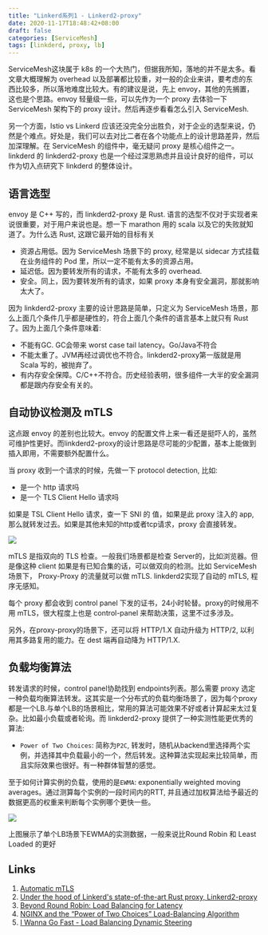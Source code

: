 ```yaml
---
title: "Linkerd系列1 - Linkerd2-proxy"
date: 2020-11-17T18:48:42+08:00
draft: false
categories: [ServiceMesh]
tags: [linkderd, proxy, lb]
---
```


ServiceMesh这块属于 k8s 的一个大热门，但据我所知，落地的并不是太多。看文章大概理解为 overhead 以及部署都比较重，对一般的企业来讲，要考虑的东西比较多，所以落地难度比较大。有的建议是说，先上 envoy，其他的先搁置，这也是个思路。envoy 轻量级一些，可以先作为一个 proxy 去体验一下 ServiceMesh 架构下的 proxy 设计。然后再逐步看看怎么引入 ServiceMesh.

另一个方面，Istio vs Linkerd 应该还没完全分出胜负，对于企业的选型来说，仍然是个难点。好处是，我们可以去对比二者在各个功能点上的设计思路差异，然后加深理解。在 ServiceMesh 的组件中，毫无疑问 proxy 是核心组件之一。linkderd 的 linkderd2-proxy 也是一个经过深思熟虑并且设计良好的组件，可以作为切入点研究下 linkderd 的整体设计。


## 语言选型
envoy 是 C++ 写的，而 linkderd2-proxy 是 Rust. 语言的选型不仅对于实现者来说很重要，对于用户来说也是。想一下 marathon 用的 scala 以及它的失败就知道了。为什么选 Rust, 这跟它最开始的目标有关
* 资源占用低。因为 ServiceMesh 场景下的 proxy, 经常是以 sidecar 方式挂载在业务组件的 Pod 里，所以一定不能有太多的资源占用。
* 延迟低。因为要转发所有的请求，不能有太多的 overhead.
* 安全。同上，因为要转发所有的请求，如果 proxy 本身有安全漏洞，那就影响太大了。

因为 linkderd2-proxy 主要的设计思路是简单，只定义为 ServiceMesh 场景，那么上面几个条件几乎都是硬性的，符合上面几个条件的语言基本上就只有 Rust了。因为上面几个条件意味着:
* 不能有GC. GC会带来 worst case tail latency。Go/Java不符合
* 不能太重了。JVM再经过调优也不符合。linkderd2-proxy第一版就是用 Scala 写的，被抛弃了。
* 有内存安全保障。C/C++不符合。历史经验表明，很多组件一大半的安全漏洞都是跟内存安全有关的。


## 自动协议检测及 mTLS 
这点跟 envoy 的差别也比较大。envoy 的配置文件上来一看还是挺吓人的，虽然可维护性更好。而linkderd2-proxy的设计思路是尽可能的少配置，基本上能做到插入即用，不需要额外配置什么。

当 proxy 收到一个请求的时候，先做一下 protocol detection, 比如:
* 是一个 http 请求吗
* 是一个 TLS Client Hello 请求吗

如果是 TSL Client Hello 请求，查一下 SNI 的 值，如果是此 proxy 注入的 app, 那么就转发过去。如果是其他未知的http或者tcp请求，proxy 会直接转发。


![](https://linkerd.io/uploads/flow-chart.png)

mTLS 是指双向的 TLS 检查。一般我们场景都是检查 Server的，比如浏览器。但是像这种 client 如果是有已知合集的话，可以做双向的检测。比如 ServiceMesh场景下， Proxy-Proxy 的流量就可以做 mTLS. linkderd2实现了自动的 mTLS, 程序无感知。

每个 proxy 都会收到 control panel 下发的证书，24小时轮替。proxy的时候用不用 mTLS，很大程度上也是 control-panel 来帮助决策，这里不过多涉及。

另外，在proxy-proxy的场景下，还可以将 HTTP/1.X 自动升级为 HTTP/2, 以利用其多路复用的能力。在 dest 端再自动降为 HTTP/1.X.


## 负载均衡算法
转发请求的时候，control panel协助找到 endpoints列表。那么需要 proxy 选定一种负载均衡算法转发。这其实是一个分布式的负载均衡场景了，因为每个proxy都是一个LB.与单个LB的场景相比，常用的算法可能效果不好或者计算起来太过复杂。比如最小负载或者轮询。而 linkderd2-proxy 提供了一种实测性能更优秀的算法:

* `Power of Two Choices`: 简称为`P2C`, 转发时，随机从backend里选择两个实例，并选择其中负载最小的一个，然后转发。这种算法实现起来比较简单，而且实际效果也很好。有一种群体智慧的感觉。

至于如何计算实例的负载，使用的是`EWMA`: exponentially weighted moving averages。通过测算每个实例的一段时间内的RTT, 并且通过加权算法给予最近的数据更高的权重来判断每个实例哪个更快一些。

![](https://linkerd.io/uploads/2017/07/buoyant-latency-experiment-results.png)

上图展示了单个LB场景下EWMA的实测数据，一般来说比Round Robin 和 Least Loaded 的更好

## Links
1. [Automatic mTLS](https://linkerd.io/2/features/automatic-mtls/)
2. [Under the hood of Linkerd's state-of-the-art Rust proxy, Linkerd2-proxy](https://linkerd.io/2020/07/23/under-the-hood-of-linkerds-state-of-the-art-rust-proxy-linkerd2-proxy/)
3. [Beyond Round Robin: Load Balancing for Latency](https://linkerd.io/2016/03/16/beyond-round-robin-load-balancing-for-latency/)
4. [NGINX and the “Power of Two Choices” Load-Balancing Algorithm](https://www.nginx.com/blog/nginx-power-of-two-choices-load-balancing-algorithm/)
5. [I Wanna Go Fast - Load Balancing Dynamic Steering](https://blog.cloudflare.com/i-wanna-go-fast-load-balancing-dynamic-steering/)
